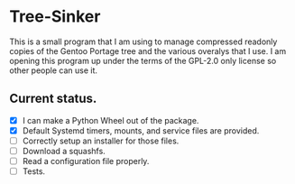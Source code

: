 # Tree-Sinker

This is a small program that I am using to manage compressed readonly
copies of the Gentoo Portage tree and the various overalys that I use.
I am opening this program up under the terms of the GPL-2.0 only
license so other people can use it.

## Current status.

- [x] I can make a Python Wheel out of the package.
- [x] Default Systemd timers, mounts, and service files are provided.
- [ ] Correctly setup an installer for those files.
- [ ] Download a squashfs.
- [ ] Read a configuration file properly.
- [ ] Tests.